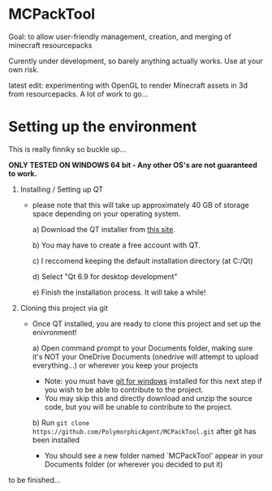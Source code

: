 # MCPackTool
Goal: to allow user-friendly management, creation, and merging of minecraft resourcepacks

Curently under development, so barely anything actually works. Use at your own risk.

latest edit: experimenting with OpenGL to render Minecraft assets in 3d from resourcepacks. A lot of work to go...


# Setting up the environment
This is really finniky so buckle up...

**ONLY TESTED ON WINDOWS 64 bit - Any other OS's are not guaranteed to work.**

1) Installing / Setting up QT

    - please note that this will take up approximately 40 GB of storage space depending on your operating system.

        a) Download the QT installer from [this site](https://www.qt.io/download-qt-installer-oss).
        
        b) You may have to create a free account with QT.
        
        c) I reccomend keeping the default installation directory (at C:/Qt)
        
        d) Select "Qt 6.9 for desktop development"
        
        e) Finish the installation process. It will take a while!

2) Cloning this project via git

    - Once QT installed, you are ready to clone this project and set up the enivronment!

        a) Open command prompt to your Documents folder, making sure it's NOT your OneDrive Documents (onedrive will attempt to upload everything...) or wherever you keep your projects

        - Note: you must have [git for windows](https://git-scm.com/downloads/win) installed for this next step if you wish to be able to contribute to the project. 
        - You may skip this and directly download and unzip the source code, but you will be unable to contribute to the project.
        
        b) Run `git clone https://github.com/PolymorphicAgent/MCPackTool.git` after git has been installed
        - You should see a new folder named `MCPackTool' appear in your Documents folder (or wherever you decided to put it)
        
to be finished...
